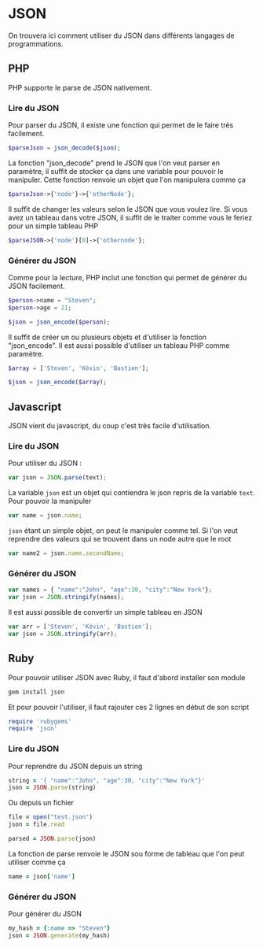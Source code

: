 # JSON

On trouvera ici comment utiliser du JSON dans différents langages de programmations.

## PHP

PHP supporte le parse de JSON nativement.

### Lire du JSON

Pour parser du JSON, il existe une fonction qui permet de le faire très facilement.

```php
$parseJson = json_decode($json);
```

La fonction "json_decode" prend le JSON que l'on veut parser en paramètre, il suffit de stocker ça dans une variable pour pouvoir le manipuler.
Cette fonction renvoie un objet que l'on manipulera comme ça

```php
$parseJson->{'node'}->{'otherNode'};
```

Il suffit de changer les valeurs selon le JSON que vous voulez lire.
Si vous avez un tableau dans votre JSON, il suffit de le traiter comme vous le feriez pour un simple tableau PHP

```php
$parseJSON->{'node'}[0]->{'othernode'};
```

### Générer du JSON

Comme pour la lecture, PHP inclut une fonction qui permet de générer du JSON facilement.

```php
$person->name = "Steven";
$person->age = 21;

$json = json_encode($person);
```

Il suffit de créer un ou plusieurs objets et d'utiliser la fonction "json_encode".
Il est aussi possible d'utiliser un tableau PHP comme paramètre.

```php
$array = ['Steven', 'Kévin', 'Bastien'];

$json = json_encode($array);
```

## Javascript

JSON vient du javascript, du coup c'est très facile d'utilisation.

### Lire du JSON

Pour utiliser du JSON :

```javascript
var json = JSON.parse(text);
```

La variable ``json`` est un objet qui contiendra le json repris de la variable ``text``.
Pour pouvoir la manipuler

```javascript
var name = json.name;
```

``json`` étant un simple objet, on peut le manipuler comme tel.
Si l'on veut reprendre des valeurs qui se trouvent dans un node autre que le root

```javascript
var name2 = json.name.secondName;
```

### Générer du JSON

```javascript
var names = { "name":"John", "age":30, "city":"New York"};
var json = JSON.stringify(names);
```

Il est aussi possible de convertir un simple tableau en JSON

```javascript
var arr = ['Steven', 'Kévin', 'Bastien'];
var json = JSON.stringify(arr);
```

## Ruby

Pour pouvoir utiliser JSON avec Ruby, il faut d'abord installer son module

```bash
gem install json
```

Et pour pouvoir l'utiliser, il faut rajouter ces 2 lignes en début de son script

```ruby
require 'rubygems'
require 'json'
```

### Lire du JSON

Pour reprendre du JSON depuis un string

```ruby
string = '{ "name":"John", "age":30, "city":"New York"}'
json = JSON.parse(string)
```

Ou depuis un fichier

```ruby
file = open("test.json")
json = file.read

parsed = JSON.parse(json)
```

La fonction de parse renvoie le JSON sou forme de tableau que l'on peut utiliser comme ça

```ruby
name = json['name']
```

### Générer du JSON

Pour générer du JSON

```ruby
my_hash = {:name => "Steven"}
json = JSON.generate(my_hash)
```